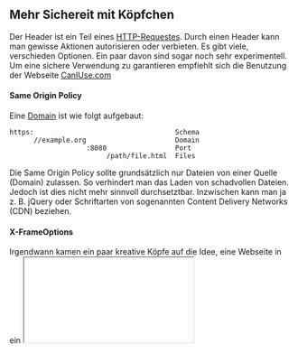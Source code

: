 ## Mehr Sichereit mit Köpfchen
Der Header ist ein Teil eines [HTTP-Requestes](/de/wiki/divers/http-request). Durch einen Header kann man gewisse Aktionen autorisieren oder verbieten. Es gibt viele, verschieden Optionen. Ein paar davon sind sogar noch sehr experimentell. Um eine sichere Verwendung zu garantieren empfiehlt sich die Benutzung der Webseite [CanIUse.com](http://www.caniuse.com)





#### Same Origin Policy
Eine [Domain](https://lernjournal.d4rkmindz.ch/doku.php/wiki:url) ist wie folgt aufgebaut:


    https:                                   Schema
          //example.org                      Domain
                       :8080                 Port
                            /path/file.html  Files



Die Same Origin Policy sollte grundsätzlich nur Dateien von einer Quelle (Domain) zulassen. So verhindert man das Laden von schadvollen Dateien. Jedoch ist dies nicht mehr sinnvoll durchsetztbar. Inzwischen kann man ja z. B. jQuery oder Schriftarten von sogenannten Content Delivery Networks (CDN) beziehen.





#### X-FrameOptions
Irgendwann kamen ein paar kreative Köpfe auf die Idee, eine Webseite in ein <iframe>-Tag einzubetten und auf den Eingabefeldern der zu hackenden Webseite ein weiteres Eingabefeld hinzuzufügen. So bekam man die Daten, welche eigentlich in das andere Feld hätten geschrieben werden sollen. Eine solche Attacke kann bei Banken sehr verheerend sein. Um dies zu unterbinden wurde der X-FrameOptions Header entwickelt. Dieser hat drei mögliche Werte: DENY, SAMEORIGIN, ALLOW-FROM.





#### X-ContentSniff
Dieser Header hat lediglich eine Option: nosniff. Browser probieren oft den Inhalt aufgrund vorheriger Analysen zu erraten. Da kann es Mal passieren, dass die vom Server definierten MIME-Typen ignoriert werden. Sehr oft passiert dies bei dem Typ **. Ganz verheerend ist es dann, wenn ein Browser ein Script dank eines geschickt platzierten <script>-Tags  ausführt. Um dies besser zu verhindern gibt es den X-ContentSniff Header.





#### X-XssProtection
Um [XSS](/de/wiki/hacking/xss)-Attacken zu verhindern hat der Browser einen eigenen Filter. Dieser vergleicht die Anfrage- und Antwortdaten. Wenn diese nicht übereinstimmen, reagiert der Browser dem entsprechend. Man kann den X-XssProtection Filter deaktivieren, indem man den Wert auf 0 setzt. Wenn der Wert 1 entspricht, ist der Filter aktiv. Ausserdem verfügt der Filter über weitere Parameter zur Konfiguration des Umganges einer XSS-Attacke:


```
// Eingeschalteter Filter
X-XSS-Protection: 1 

// Erkannte Anfälligkeiten immer blockieren
X-XSS-Protection: 1; mode=block

// Erkannte Anfälligkeiten an eine URL melden
X-XSS-Protection: 1; report=<URL>
```





#### Content Security Policy (CSP)
Die CSP ist ebenfalls ein Header, welcher der Verhinderung von XSS dient. Einen recht ausführlichen Artikel über das Thema CSP findet man [hier](/de/artikel/web-and-mobile-developer/6_17/content_security_policy)





#### Reporting
Um dem Entwickler zu helfen und Browsen sicherer zu machen, haben ein paar Marktführende Browser die automatische Regelung von CSP implementiert. Ein Verstoss wird in der Konsole des Browsers dann geloggt. Der IE unterstütz dann jedoch nur noch ein Teil, während Opera gar keine CSP implementation hat, welches für einen Entwickler auch angenehmer sein kann.





#### IFrames
Wenn man einen Inhalt über ein IFrame laden möchte, geschieht das in einer sogenannten Sandbox. Jedoch lässt sich dieser Sandbox Modus entfernen. Die Sandbox stellt dem Hacker dann jedoch dann eine weitere Hürde in den Weg. Man sollte jedoch den Zugriff auf übergeordnete Dokumente entfernen.





#### Skript-Sicherheit mit CSP
Man kann Elemente, welche man nicht selber kontrolliert (bsp. <input>-Tags) mit dem Attribut 'rel="noopener"' versehen. Dieses Attribut verhindert die Ausführung von Skripts aus dem gleichen Dokument (Inline-Skripts).





#### Lokale Ressourcen
Ältere Webseiten könnten noch Inline-Skripts verweden. In manchen Fällen kann man die Header recht einfach anpassen. In anderen Fällen wird es jedoch schwer. Man kann deshalb die per default gesetzten Einschränkungen individuell anpassen. Die beiden Optionen ** und ** erlauben die Ausführung von Inline-Skripts, respektive der Funktion eval().





#### SubResource Integrity
Viele Webseiten beziehen Skripts von externen Resourcen. Diese Resourcen nennen sich Content Delivery Network (CDN). Wenn ein solches CDN gehackt werden würde, wäre das ein Supergau für viele Webseiten. Deshalb gibt es den Subresource Integrity Header, welcher einen Hashwert des heruntergeladenen Skripts abfragt und vergleicht. Wenn sich die Datei verändert, dann ändert sich auch dieser Hashwert. Dieser Header wird wie folgt für Skripte und Stile gesetzt.


```
Content-Securtiy-Policy: require-sri-for script style;
```



#### HTTP Strict Transport Security (HSTS)
Wenn eine Webseite über HTTPS ([SSL](/de/wiki/divers/ss)/TLS) erreichbar ist, ist sie Fallbackmässig immer per HTTP auch erreichbar. So könnte ein Hacker eine Downgrade-Attacke durchführen und alle Daten, welche über die Verbindung übertragen werden, auslesen. HSTS löst dieses Problem, da im Header definiert wird, wenn jemals eine sichere Verbindung hat aufgebaut werden konnte, dann wird diese immer upgegradet (beim Aufbau einer Verbingung über HTTP). Ein  HSTS-Header, welcher ein automatisches Upgrade für den Zeitraum von 604800 Sekunden definiert, sieht wie folgt aus.


```
Strict-Transport-Security: max-age=604800;
```



#### Cross-Site Request Forgery (CSRF)
CSRF ist das senden eines Requests, welcher nur ausgeführt wird, wenn ein Benutzer eingeloggt ist (bsp. bin ich eingeloggt bei Facebook und der Hacker schickt einen Request, um eine dubiose Seite zu liken). Einen recht ausführlichen Artikel über das Thema CSP findet man [hier](/de/wiki/hacking/xsrf).





### Fazit
Es ist bemerkenswert, wie viele Absicherungen es gegen verschieden Attacken es inzwischen gibt. Einige waren mir bereits bekannt, andere habe ich zum ersten Mal gelesen.
